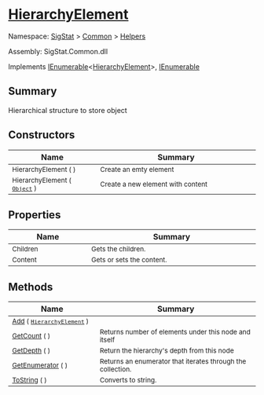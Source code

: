 # [HierarchyElement](./HierarchyElement.md)

Namespace: [SigStat]() > [Common](./../README.md) > [Helpers](./README.md)

Assembly: SigStat.Common.dll

Implements [IEnumerable](https://docs.microsoft.com/en-us/dotnet/api/System.Collections.Generic.IEnumerable-1)\<[HierarchyElement](./HierarchyElement.md)>, [IEnumerable](https://docs.microsoft.com/en-us/dotnet/api/System.Collections.IEnumerable)

## Summary
Hierarchical structure to store object

## Constructors

| Name<div><a href="#"><img width=200></a></div> | Summary<div><a href="#"><img width=475></a></div> | 
| --- | --- | 
| <sub>HierarchyElement (  )</sub> | <sub>Create an emty element</sub> | 
| <sub>HierarchyElement ( [`Object`](https://docs.microsoft.com/en-us/dotnet/api/System.Object) )</sub> | <sub>Create a new element with content</sub> | 


## Properties

| Name<div><a href="#"><img width=200></a></div> | Summary<div><a href="#"><img width=475></a></div> | 
| --- | --- | 
| <sub>Children</sub> | <sub>Gets the children.</sub> | 
| <sub>Content</sub> | <sub>Gets or sets the content.</sub> | 


## Methods

| Name<div><a href="#"><img width=200></a></div> | Summary<div><a href="#"><img width=475></a></div> | 
| --- | --- | 
| <sub>[Add](./Methods/HierarchyElement--Add.md) ( [`HierarchyElement`](./HierarchyElement.md) )</sub> | <sub></sub> | 
| <sub>[GetCount](./Methods/HierarchyElement--GetCount.md) (  )</sub> | <sub>Returns number of elements under this node and itself</sub> | 
| <sub>[GetDepth](./Methods/HierarchyElement--GetDepth.md) (  )</sub> | <sub>Return the hierarchy's depth from this node</sub> | 
| <sub>[GetEnumerator](./Methods/HierarchyElement--GetEnumerator.md) (  )</sub> | <sub>Returns an enumerator that iterates through the collection.</sub> | 
| <sub>[ToString](./Methods/HierarchyElement--ToString.md) (  )</sub> | <sub>Converts to string.</sub> | 


